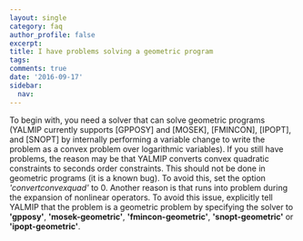 ```yaml
---
layout: single
category: faq
author_profile: false
excerpt: 
title: I have problems solving a geometric program
tags:
comments: true
date: '2016-09-17'
sidebar:
  nav:
---
```


To begin with, you need a solver that can solve geometric programs (YALMIP currently supports [GPPOSY] and [MOSEK], [FMINCON], [IPOPT], and [SNOPT] by internally performing a variable change to write the problem as a convex problem over logarithmic variables). If you still have problems, the reason may be that YALMIP converts convex quadratic constraints to seconds order constraints. This should not be done in geometric programs (it is a known bug). To avoid this, set the option *'convertconvexquad'* to 0. Another reason is that runs into problem during the expansion of nonlinear operators. To avoid this issue, explicitly tell YALMIP that the problem is a geometric problem by specifying the solver to **'gpposy'**, **'mosek-geometric'**, **'fmincon-geometric'**, **'snopt-geometric'** or **'ipopt-geometric'**.
